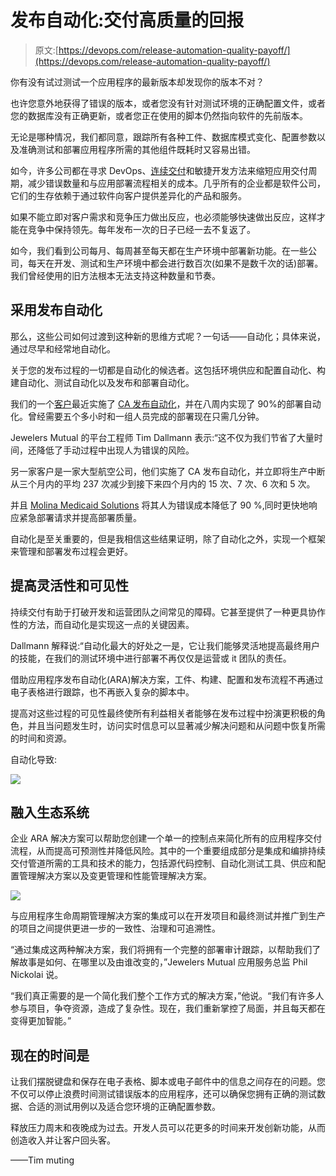 # 发布自动化:交付高质量的回报

> 原文:[https://devops.com/release-automation-quality-payoff/](https://devops.com/release-automation-quality-payoff/)

你有没有试过测试一个应用程序的最新版本却发现你的版本不对？

也许您意外地获得了错误的版本，或者您没有针对测试环境的正确配置文件，或者您的数据库没有正确更新，或者您正在使用的脚本仍然指向软件的先前版本。

无论是哪种情况，我们都同意，跟踪所有各种工件、数据库模式变化、配置参数以及准确测试和部署应用程序所需的其他组件既耗时又容易出错。

如今，许多公司都在寻求 DevOps、[连续交付](http://www.ca.com/us/why-ca/continuous-delivery.html?intcmp=headernav)和敏捷开发方法来缩短应用交付周期，减少错误数量和与应用部署流程相关的成本。几乎所有的企业都是软件公司，它们的生存依赖于通过软件向客户提供差异化的产品和服务。

如果不能立即对客户需求和竞争压力做出反应，也必须能够快速做出反应，这样才能在竞争中保持领先。每年发布一次的日子已经一去不复返了。

如今，我们看到公司每月、每周甚至每天都在生产环境中部署新功能。在一些公司，每天在开发、测试和生产环境中都会进行数百次(如果不是数千次的话)部署。我们曾经使用的旧方法根本无法支持这种数量和节奏。

## **采用**发布自动化

那么，这些公司如何过渡到这种新的思维方式呢？一句话——自动化；具体来说，通过尽早和经常地自动化。

关于您的发布过程的一切都是自动化的候选者。这包括环境供应和配置自动化、构建自动化、测试自动化以及发布和部署自动化。

我们的一个[客户](http://www.ca.com/us/collateral/case-studies/jewelers-mutual-insurance-company-releases-more-applications-faster-and-at-lower-cost-with-ca-release-automation.html)最近实施了 [CA 发布自动化](http://www.ca.com/us/products/ca-release-automation.html)，并在八周内实现了 90%的部署自动化。曾经需要五个多小时和一组人员完成的部署现在只需几分钟。

Jewelers Mutual 的平台工程师 Tim Dallmann 表示:“这不仅为我们节省了大量时间，还降低了手动过程中出现人为错误的风险。

另一家客户是一家大型航空公司，他们实施了 CA 发布自动化，并立即将生产中断从三个月内的平均 237 次减少到接下来四个月内的 15 次、7 次、6 次和 5 次。

并且 [Molina Medicaid Solutions](https://www.youtube.com/watch?v=ztY5Vn9VaGs&list=PLO7SodxCJyn6OXtHI1kPoLkKmfDKIxDdt&index=73) 将其人为错误成本降低了 90 %,同时更快地响应紧急部署请求并提高部署质量。

自动化是至关重要的，但是我相信这些结果证明，除了自动化之外，实现一个框架来管理和部署发布过程会更好。

## **提高灵活性和可见性**

持续交付有助于打破开发和运营团队之间常见的障碍。它甚至提供了一种更具协作性的方法，而自动化是实现这一点的关键因素。

Dallmann 解释说:“自动化最大的好处之一是，它让我们能够灵活地提高最终用户的技能，在我们的测试环境中进行部署不再仅仅是运营或 it 团队的责任。

借助应用程序发布自动化(ARA)解决方案，工件、构建、配置和发布流程不再通过电子表格进行跟踪，也不再嵌入复杂的脚本中。

提高对这些过程的可见性最终使所有利益相关者能够在发布过程中扮演更积极的角色，并且当问题发生时，访问实时信息可以显著减少解决问题和从问题中恢复所需的时间和资源。

自动化导致:

![](../Images/0232d0cf6943e6bad0c542bdb3c3f44b.png)

## **融入生态系统**

企业 ARA 解决方案可以帮助您创建一个单一的控制点来简化所有的应用程序交付流程，从而提高可预测性并降低风险。其中的一个重要组成部分是集成和编排持续交付管道所需的工具和技术的能力，包括源代码控制、自动化测试工具、供应和配置管理解决方案以及变更管理和性能管理解决方案。

![](../Images/6b52cf0d76069e20117491f19c77b135.png)

与应用程序生命周期管理解决方案的集成可以在开发项目和最终测试并推广到生产的项目之间提供更进一步的一致性、治理和可追溯性。

“通过集成这两种解决方案，我们将拥有一个完整的部署审计跟踪，以帮助我们了解故事是如何、在哪里以及由谁改变的，”Jewelers Mutual 应用服务总监 Phil Nickolai 说。

“我们真正需要的是一个简化我们整个工作方式的解决方案，”他说。“我们有许多人参与项目，争夺资源，造成了复杂性。现在，我们重新掌控了局面，并且每天都在变得更加智能。”

## **现在的时间是**

让我们摆脱键盘和保存在电子表格、脚本或电子邮件中的信息之间存在的问题。您不仅可以停止浪费时间测试错误版本的应用程序，还可以确保您拥有正确的测试数据、合适的测试用例以及适合您环境的正确配置参数。

释放压力周末和夜晚成为过去。开发人员可以花更多的时间来开发创新功能，从而创造收入并让客户回头客。

——Tim muting